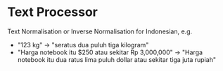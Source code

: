 # Text Processor

Text Normalisation or Inverse Normalisation for Indonesian, e.g. 
- "123 kg" -> "seratus dua puluh tiga kilogram" 
- "Harga notebook itu $250 atau sekitar Rp 3,000,000" -> "Harga notebook itu dua ratus lima puluh dollar atau sekitar tiga juta rupiah"
